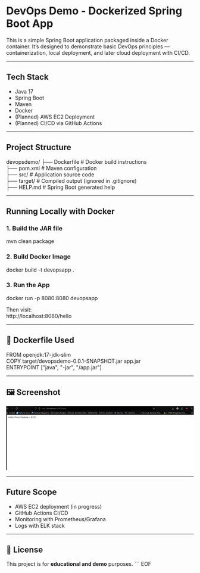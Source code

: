
# DevOps Demo - Dockerized Spring Boot App

This is a simple Spring Boot application packaged inside a Docker container. It’s designed to demonstrate basic DevOps principles — containerization, local deployment, and later cloud deployment with CI/CD.

---

##  Tech Stack

- Java 17  
- Spring Boot  
- Maven  
- Docker  
- (Planned) AWS EC2 Deployment  
- (Planned) CI/CD via GitHub Actions  

---

##  Project Structure

devopsdemo/
├── Dockerfile          # Docker build instructions  
├── pom.xml             # Maven configuration  
├── src/                # Application source code  
├── target/             # Compiled output (ignored in .gitignore)  
├── HELP.md             # Spring Boot generated help  

---

## Running Locally with Docker

### 1. Build the JAR file
mvn clean package

### 2. Build Docker Image
docker build -t devopsapp .

### 3. Run the App
docker run -p 8080:8080 devopsapp

Then visit:  
http://localhost:8080/hello

---

## 🐳 Dockerfile Used

FROM openjdk:17-jdk-slim  
COPY target/devopsdemo-0.0.1-SNAPSHOT.jar app.jar  
ENTRYPOINT ["java", "-jar", "/app.jar"]

---

## 🖼 Screenshot

![Screenshot](hello.png)

---

##  Future Scope

-  AWS EC2 deployment (in progress)  
-  GitHub Actions CI/CD  
-  Monitoring with Prometheus/Grafana  
-  Logs with ELK stack  

---

## 📜 License

This project is for **educational and demo** purposes.
\`\`\`
EOF

